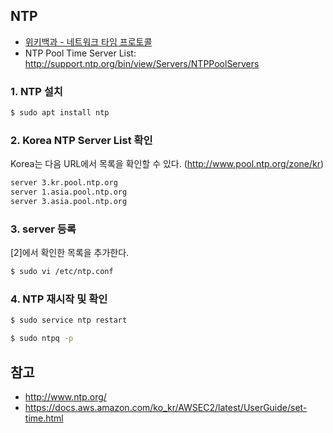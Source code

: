 ## NTP

- [위키백과 - 네트워크 타임 프로토콜](https://ko.wikipedia.org/wiki/%EB%84%A4%ED%8A%B8%EC%9B%8C%ED%81%AC_%ED%83%80%EC%9E%84_%ED%94%84%EB%A1%9C%ED%86%A0%EC%BD%9C)
- NTP Pool Time Server List: http://support.ntp.org/bin/view/Servers/NTPPoolServers


### 1. NTP 설치

```bash
$ sudo apt install ntp
```

### 2. Korea NTP Server List 확인

Korea는 다음 URL에서 목록을 확인할 수 있다. (http://www.pool.ntp.org/zone/kr)

```bash
server 3.kr.pool.ntp.org
server 1.asia.pool.ntp.org
server 3.asia.pool.ntp.org
```

### 3. server 등록

[2]에서 확인한 목록을 추가한다.

```bash
$ sudo vi /etc/ntp.conf
```

### 4. NTP 재시작 및 확인

```bash
$ sudo service ntp restart
```

```bash
$ sudo ntpq -p
```

## 참고

- http://www.ntp.org/
- https://docs.aws.amazon.com/ko_kr/AWSEC2/latest/UserGuide/set-time.html

